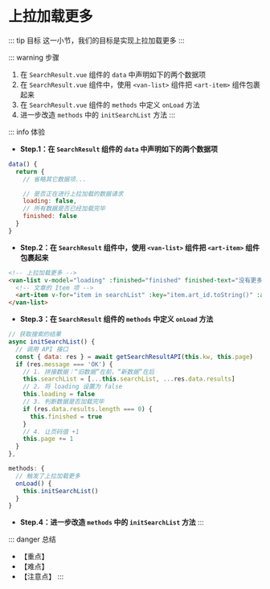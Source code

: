 # 上拉加载更多

::: tip 目标
这一小节，我们的目标是实现上拉加载更多
:::

::: warning 步骤

1. 在 `SearchResult.vue` 组件的 `data` 中声明如下的两个数据项
2. 在 `SearchResult.vue` 组件中，使用 `<van-list>` 组件把 `<art-item>` 组件包裹起来
3. 在 `SearchResult.vue` 组件的 `methods` 中定义 `onLoad` 方法
4. 进一步改造 `methods` 中的 `initSearchList` 方法
:::

::: info 体验

* **Step.1：在 `SearchResult` 组件的 `data` 中声明如下的两个数据项**

```js
data() {
  return {
    // 省略其它数据项...

    // 是否正在进行上拉加载的数据请求
    loading: false,
    // 所有数据是否已经加载完毕
    finished: false
  }
}
```

* **Step.2：在 `SearchResult` 组件中，使用 `<van-list>` 组件把 `<art-item>` 组件包裹起来**

```html
<!-- 上拉加载更多 -->
<van-list v-model="loading" :finished="finished" finished-text="没有更多数据了" @load="onLoad" :immediate-check="false">
  <!-- 文章的 Item 项 -->
  <art-item v-for="item in searchList" :key="item.art_id.toString()" :article="item"></art-item>
</van-list>
```

* **Step.3：在 `SearchResult` 组件的 `methods` 中定义 `onLoad` 方法**

```js
// 获取搜索的结果
async initSearchList() {
  // 调用 API 接口
  const { data: res } = await getSearchResultAPI(this.kw, this.page)
  if (res.message === 'OK') {
    // 1. 拼接数据：“旧数据”在前，“新数据”在后
    this.searchList = [...this.searchList, ...res.data.results]
    // 2. 将 loading 设置为 false
    this.loading = false
    // 3. 判断数据是否加载完毕
    if (res.data.results.length === 0) {
      this.finished = true
    }
    // 4. 让页码值 +1
    this.page += 1
  }
},
```

```js
methods: {
  // 触发了上拉加载更多
  onLoad() {
    this.initSearchList()
  }
}
```

* **Step.4：进一步改造 `methods` 中的 `initSearchList` 方法**
:::

::: danger 总结

* 【重点】
* 【难点】
* 【注意点】
:::
